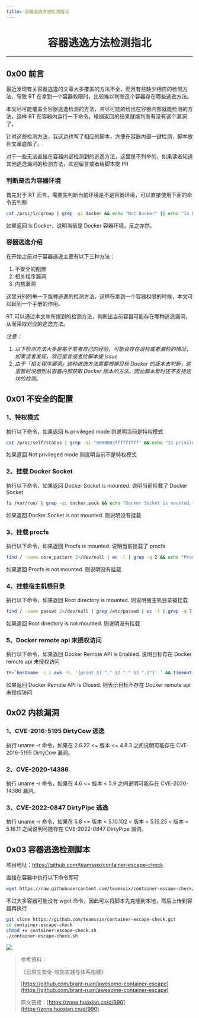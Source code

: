 ```yaml
---
title: 容器逃逸方法检测指北
---
```


<center><h1>容器逃逸方法检测指北</h1></center>

---

## 0x00 前言

最近发现有关容器逃逸的文章大多覆盖的方法不全，而且有些缺少相应的检测方法，导致 RT 在拿到一个容器权限时，比较难以判断这个容器存在哪些逃逸方法。

本文尽可能覆盖全容器逃逸检测的方法，并尽可能的给出在容器内部就能检测的方法，这样 RT 在容器内运行一下命令，根据返回的结果就能判断有没有这个漏洞了。

针对这些检测方法，我这边也写了相应的脚本，方便在容器内部一键检测，脚本放到文章底部了。

对于一些无法直接在容器内部检测到的逃逸方法，这里是不列举的，如果读者知道其他逃逸漏洞的检测方法，欢迎留言或者给脚本提 PR

### 判断是否为容器环境

首先对于 RT 而言，需要先判断当前环境是不是容器环境，可以直接使用下面的命令去判断

```bash
cat /proc/1/cgroup | grep -qi docker && echo "Not Docker" || echo "Is Docker"
```

如果返回 Is Docker，说明当前是 Docker 容器环境，反之亦然。

### 容器逃逸介绍

在开始之前对于容器逃逸主要有以下三种方法：

1. 不安全的配置
2. 相关程序漏洞
3. 内核漏洞

这里分别列举一下每种逃逸的检测方法，这样在拿到一个容器权限的时候，本文可以起到一个手册的作用。

RT 可以通过本文中所提到的检测方法，判断出当前容器可能存在哪种逃逸漏洞，从而采取对应的逃逸方法。

*注意：*

1. *以下检测方法大多是基于笔者自己的经验，可能会存在误检或者漏检的情况，如果读者发现，欢迎留言或者给脚本提 Issue*
2. *由于「相关程序漏洞」这种逃逸方法需要根据目标 Docker 的版本去判断，这里暂时没想到从容器内部获取 Docker 版本的方法，因此脚本暂时还不支持这块的检测。*

## 0x01 不安全的配置

### 1、特权模式

执行以下命令，如果返回 Is privileged mode 则说明当前是特权模式

```bash
cat /proc/self/status | grep -qi "0000003fffffffff" && echo "Is privileged mode" || echo "Not privileged mode"
```

如果返回 Not privileged mode 则说明当前不是特权模式

### 2、挂载 Docker Socket

执行以下命令，如果返回 Docker Socket is mounted. 说明当前挂载了 Docker Socket

```bash
ls /var/run/ | grep -qi docker.sock && echo "Docker Socket is mounted." || echo "Docker Socket is not mounted."
```

如果返回 Docker Socket is not mounted. 则说明没有挂载

### 3、挂载 procfs

执行以下命令，如果返回 Procfs is mounted. 说明当前挂载了 procfs

```bash
find / -name core_pattern 2>/dev/null | wc -l | grep -q 2 && echo "Procfs is mounted." || echo "Procfs is not mounted."
```

如果返回 Procfs is not mounted. 则说明没有挂载

### 4、挂载宿主机根目录

执行以下命令，如果返回 Root directory is mounted. 则说明宿主机目录被挂载

```bash
find / -name passwd 2>/dev/null | grep /etc/passwd | wc -l | grep -q 7 && echo "Root directory is mounted." || echo "Root directory is not mounted."
```

如果返回 Root directory is not mounted. 则说明没有挂载

### 5、Docker remote api 未授权访问

执行以下命令，如果返回 Docker Remote API Is Enabled. 说明目标存在 Docker remote api 未授权访问

```bash
IP=`hostname -i | awk -F. '{print $1 "." $2 "." $3 ".1"}' ` && timeout 3 bash -c "echo >/dev/tcp/$IP/2375" > /dev/null 2>&1 && echo "Docker Remote API Is Enabled." || echo "Docker Remote API is Closed."
```

如果返回 Docker Remote API is Closed. 则表示目标不存在 Docker remote api 未授权访问

## 0x02 内核漏洞

### 1、CVE-2016-5195  DirtyCow 逃逸

执行 uname -r 命令，如果在 2.6.22 <= 版本 <= 4.8.3 之间说明可能存在 CVE-2016-5195 DirtyCow 漏洞。

### 2、CVE-2020-14386 

执行 uname -r 命令，如果在 4.6 <= 版本 < 5.9 之间说明可能存在 CVE-2020-14386 漏洞。

### 3、CVE-2022-0847  DirtyPipe 逃逸

执行 uname -r 命令，如果在 5.8 <= 版本 < 5.10.102 < 版本 < 5.15.25 < 版本 < 5.16.11 之间说明可能存在 CVE-2022-0847 DirtyPipe 漏洞。

## 0x03 容器逃逸检测脚本

项目地址：https://github.com/teamssix/container-escape-check

直接在容器中执行以下命令即可

```bash
wget https://raw.githubusercontent.com/teamssix/container-escape-check/main/container-escape-check.sh -O -| bash
```

不过大多容器可能没有 wget 命令，因此可以将脚本先克隆到本地，然后上传到容器再执行

```bash
git clone https://github.com/teamssix/container-escape-check.git
cd container-escape-check
chmod +x container-escape-check.sh
./container-escape-check.sh
```

![](/img/1649924405.png)

> 参考资料：
>
> 《云原生安全-攻防实践与体系构建》
>
> [https://github.com/brant-ruan/awesome-container-escape](https://github.com/brant-ruan/awesome-container-escape)
>
> 原文链接：[https://zone.huoxian.cn/d/990](https://zone.huoxian.cn/d/990)

<Vssue />

<script>
export default {
    mounted () {
      this.$page.lastUpdated = "2022年4月14日"
    }
  }
</script>

